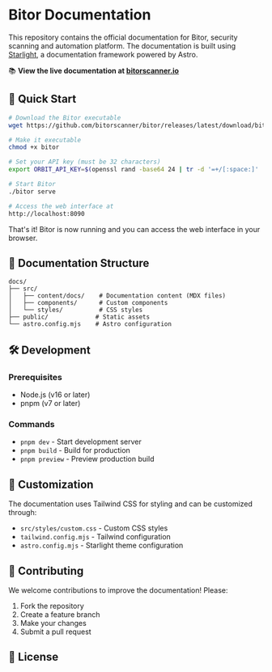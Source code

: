# Bitor Documentation

This repository contains the official documentation for Bitor, security scanning and automation platform. The documentation is built using [Starlight](https://starlight.astro.build), a documentation framework powered by Astro.

📚 **View the live documentation at [bitorscanner.io](https://bitorscanner.io)**

## 🚀 Quick Start

```bash
# Download the Bitor executable
wget https://github.com/bitorscanner/bitor/releases/latest/download/bitor

# Make it executable
chmod +x bitor

# Set your API key (must be 32 characters)
export ORBIT_API_KEY=$(openssl rand -base64 24 | tr -d '=+/[:space:]' | cut -c1-32)

# Start Bitor
./bitor serve

# Access the web interface at
http://localhost:8090
```

That's it! Bitor is now running and you can access the web interface in your browser.

## 📖 Documentation Structure

```
docs/
├── src/
│   ├── content/docs/    # Documentation content (MDX files)
│   ├── components/      # Custom components
│   └── styles/          # CSS styles
├── public/             # Static assets
└── astro.config.mjs    # Astro configuration
```

## 🛠️ Development

### Prerequisites
- Node.js (v16 or later)
- pnpm (v7 or later)

### Commands
- `pnpm dev` - Start development server
- `pnpm build` - Build for production
- `pnpm preview` - Preview production build

## 🎨 Customization

The documentation uses Tailwind CSS for styling and can be customized through:
- `src/styles/custom.css` - Custom CSS styles
- `tailwind.config.mjs` - Tailwind configuration
- `astro.config.mjs` - Starlight theme configuration

## 🤝 Contributing

We welcome contributions to improve the documentation! Please:

1. Fork the repository
2. Create a feature branch
3. Make your changes
4. Submit a pull request

## 📝 License





